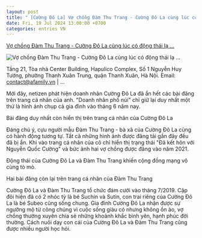 ```yaml
---
layout: post
title: " [Cường Đô La] Vợ chồng Đàm Thu Trang - Cường Đô La cùng lúc có động thái lạ ..."
date: Fri, 19 Jul 2024 13:00:00 +0700
categories: entries VN
---
```

[Vợ chồng Đàm Thu Trang - Cường Đô La cùng lúc có động thái lạ ...](https://afamily.vn/vo-chong-dam-thu-trang-cuong-do-la-cung-luc-co-dong-thai-la-an-het-bai-dang-tren-trang-ca-nhan-20240719113627234.chn)

![Vợ chồng Đàm Thu Trang - Cường Đô La cùng lúc có động thái lạ ...](https://afamilycdn.com/zoom/600_315/150157425591193600/2024/7/19/75220751102117830792124647826488-1042-1721363689209-17213636894361511481131-398-0-1152-1440-crop-1721363735163978620325.jpg)

Tầng 21, Tòa nhà Center Building, Hapulico Complex, Số 1 Nguyễn Huy Tưởng, phường Thanh Xuân Trung, quận Thanh Xuân, Hà Nội. Email: contact@afamily.vn | ...

Mới đây, netizen phát hiện doanh nhân Cường Đô La đã ẩn hết các bài đăng trên trang cá nhân của anh. "Doanh nhân phố núi" chỉ giữ lại duy nhất một thứ là hình ảnh chụp cả gia đình vào tháng 6 năm nay.

Bài đăng duy nhất còn hiển thị trên trang cá nhân của Cường Đô La

Đáng chú ý, cựu người mẫu Đàm Thu Trang - bà xã của Cường Đô La cũng có hành động tương tự. Tất cả những hình ảnh được đăng tải gần đây đều đã bị ẩn. Khi vào trang cá nhân của cô chỉ hiển thị trạng thái "Đã kết hôn với Nguyễn Quốc Cường" và bức ảnh hai vợ chồng được đăng vào năm 2021.

Động thái của Cường Đô La và Đàm Thu Trang khiến cộng đồng mạng vô cùng tò mò.

Hai bài đăng còn lại trên trang cá nhân của Đàm Thu Trang

Cường Đô La và Đàm Thu Trang tổ chức đám cưới vào tháng 7/2019. Cặp đôi hiện đã có 2 nhóc tỳ là bé Suchin và Sutin, con trai riêng của Cường Đô La là bé Subeo cũng sống chung. Gia đình Cường Đô La nhận được sự ngưỡng mộ từ công chúng vì cuộc sống giàu có nhưng không ồn ào, vợ chồng thường xuyên chia sẻ những khoảnh khắc bình yên, hạnh phúc đời thường. Cách nuôi dạy con cái của Cường Đô La và Đàm Thu Trang cũng được nhiều người học hỏi.

